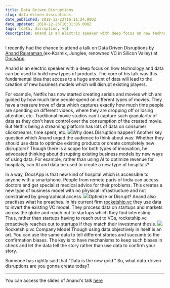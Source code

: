 ```yaml
---
title: Data Driven Disruptions
slug: data-driven-disruptions
date_published: 2018-12-23T16:11:24.000Z
date_updated: 2018-12-23T16:31:05.000Z
tags: [data, disruption, vc]
description: Anand is an electric speaker with deep focus on how technology and data can be used to build new types of products. The core of his talk was this fundamental idea that access to huge amount of data will lead to creation of new business models which will disrupt existing players.
---
```


I recently had the chance to attend a talk on Data Driven Disruptions by [Anand Rajaraman ](https://www.linkedin.com/in/anandrajaraman/)(ex-Kosmix, Junglee, renowned VC in Silicon Valley) at [DocsApp](https://www.docsapp.in).

Anand is an electric speaker with a deep focus on how technology and data can be used to build new types of products. The core of his talk was this fundamental idea that access to a huge amount of data will lead to the creation of new business models which will disrupt existing players.

For example, Netflix has now started creating serials and movies which are guided by how much time people spend on different types of movies. They have a treasure trove of data which captures exactly how much time people are spending on different videos, where they are dropping off or losing attention, etc. Traditional movie studios can't capture such granularity of data as they don't have control over the consumption of the created movie. But Netflix being a streaming platform has lots of data on consumer clickstreams, time spent, etc.
![](/img/2018/12/photo_2018-12-23_20-29-31.jpg)Why does Disruption happen?
Another key question which Anand urged the audience to think about was: Whether they should use data to optimize existing products or create completely new disruptors? Though there is a scope for both types of innovation, he advocated thinking about disrupting existing business models by new ways of using data. For example, rather than using AI to optimize revenue for hospitals, can AI and data be used to create a new type of hospitals? 

In a way, DocsApp is that new kind of hospital which is accessible to anyone with a smartphone. People from remote parts of India can access doctors and get specialist medical advice for their problems. This creates a new type of business model with no physical infrastructure and not constrained by geographical access.
![](/img/2018/12/photo_2018-12-23_20-29-44-1.jpg)Optimize or Disrupt?
Anand also practises what he preaches. In his current firm [rocketship.vc](https://www.rocketship.vc/) they use data to invert the existing VC model. They process data on startups and markets across the globe and reach out to startups which they find interesting. Thus, rather than startups having to reach out to VCs, rocketship.vc proactively reaches out to startups if they match their investment thesis.
![](/img/2018/12/photo_2018-12-23_21-34-08.jpg)Rocketship.vc Company Model
Though using data objectively in itself is an art. You can use the same data to tell different stories and succumb to the confirmation biases. The key is to have mechanisms to keep such biases in check and let the data tell the story rather than use data to confirm your story.

Someone has rightly said that "Data is the new gold." So, what data-driven disruptions are you gonna create today?

---

You can access the slides of Anand's talk [here](https://www.slideshare.net/AnandRajaraman3/disrupting-with-data-lessons-from-silicon-valley)
